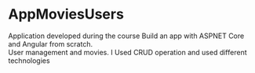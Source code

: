 # AppMoviesUsers
Application developed during the course Build an app with ASPNET Core and Angular from scratch.  
User management and movies. I Used CRUD operation and used different technologies
